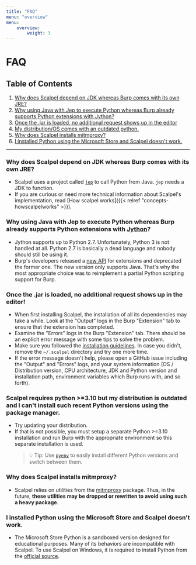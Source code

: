 ```yaml
---
title: "FAQ"
menu: "overview"
menu:
    overview:
        weight: 3
---
```


# FAQ

## Table of Contents

1. [Why does Scalpel depend on JDK whereas Burp comes with its own JRE?](#why-does-scalpel-depend-on-jdk-whereas-burp-comes-with-its-own-jre)
2. [Why using Java with Jep to execute Python whereas Burp already supports Python extensions with Jython?](#why-using-java-with-jep-to-execute-python-whereas-burp-already-supports-python-extensions-with-jython)
3. [Once the .jar is loaded, no additional request shows up in the editor](#once-the-jar-is-loaded-no-additional-request-shows-up-in-the-editor)
4. [My distribution/OS comes with an outdated python.](#scalpel-requires-python-310-but-my-distribution-is-outdated-and-i-cant-install-such-recent-python-versions-using-the-package-manager)
5. [Why does Scalpel installs mitmproxy?](#why-does-scalpel-installs-mitmproxy)
6. [I installed Python using the Microsoft Store and Scalpel doesn't work.](#i-installed-python-using-the-microsoft-store-and-scalpel-doesnt-work)

---

### Why does Scalpel depend on JDK whereas Burp comes with its own JRE?
-   Scalpel uses a project called [`jep`](https://github.com/ninia/jep/wiki/) to call Python from Java. `jep` needs a JDK to function.
-   If you are curious or need more technical information about Scalpel's implementation, read [How scalpel works]({{< relref "concepts-howscalpelworks" >}}).

### Why using Java with Jep to execute Python whereas Burp already supports Python extensions with [Jython](https://www.jython.org/)?
-   Jython supports up to Python 2.7. Unfortunately, Python 3 is not handled at all. Python 2.7 is basically a dead language and nobody should still be using it.
-   Burp's developers released a [new API](https://portswigger.net/burp/documentation/desktop/extensions/creating) for extensions and deprecated the former one. The new version only supports Java. That's why the most appropriate choice was to reimplement a partial Python scripting support for Burp.

### Once the .jar is loaded, no additional request shows up in the editor!
-   When first installing Scalpel, the installation of all its dependencies may take a while. Look at the "Output" logs in the Burp "Extension" tab to ensure that the extension has completed.
-   Examine the "Errors" logs in the Burp "Extension" tab. There should be an explicit error message with some tips to solve the problem.
-   Make sure you followed the [installation guidelines](../install.md). In case you didn't, remove the `~/.scalpel` directory and try one more time.
-   If the error message doesn't help, please open a GitHub issue including the "Output" and "Errors" logs, and your system information (OS / Distribution version, CPU architecture, JDK and Python version and installation path, environment variables which Burp runs with, and so forth).

### Scalpel requires python >=3.10 but my distribution is outdated and I can't install such recent Python versions using the package manager.
-   Try updating your distribution.
-   If that is not possible, you must setup a separate Python >=3.10 installation and run Burp with the appropriate environment so this separate installation is used.
    > 💡 Tip: Use [`pyenv`](https://github.com/pyenv/pyenv) to easily install different Python versions and switch between them.

### Why does Scalpel installs mitmproxy?
-   Scalpel relies on utilities from the [mitmproxy](https://mitmproxy.org/) package. Thus, in the future, **these utilities may be dropped or rewritten to avoid using such a heavy package**.

### I installed Python using the Microsoft Store and Scalpel doesn't work.
-   The Microsoft Store Python is a sandboxed version designed for educational purposes. Many of its behaviors are incompatible with Scalpel. To use Scalpel on Windows, it is required to install Python from the [official source](https://www.python.org/downloads/windows/).
